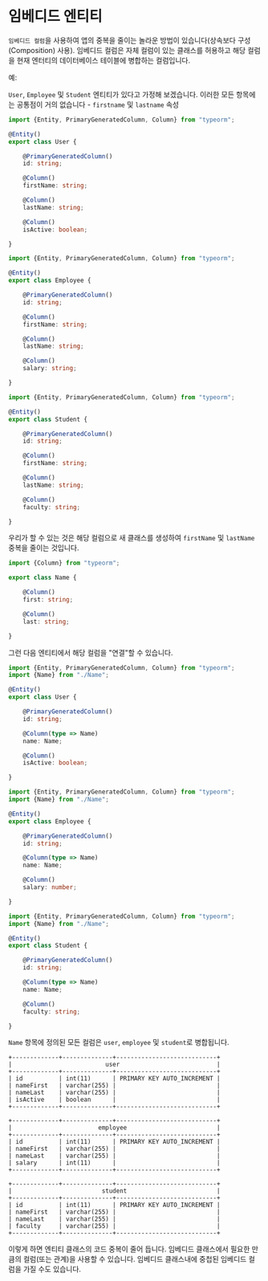 # 임베디드 엔티티

`임베디드 컬럼`을 사용하여 앱의 중복을 줄이는 놀라운 방법이 있습니다(상속보다 구성(Composition) 사용). 임베디드 컬럼은 자체 컬럼이 있는 클래스를 허용하고 해당 컬럼을 현재 엔터티의 데이터베이스 테이블에 병합하는 컬럼입니다.

예:

`User`, `Employee` 및 `Student` 엔티티가 있다고 가정해 보겠습니다. 이러한 모든 항목에는 공통점이 거의 없습니다 - `firstname` 및 `lastname` 속성

```typescript
import {Entity, PrimaryGeneratedColumn, Column} from "typeorm";

@Entity()
export class User {

    @PrimaryGeneratedColumn()
    id: string;

    @Column()
    firstName: string;

    @Column()
    lastName: string;

    @Column()
    isActive: boolean;

}
```

```typescript
import {Entity, PrimaryGeneratedColumn, Column} from "typeorm";

@Entity()
export class Employee {

    @PrimaryGeneratedColumn()
    id: string;

    @Column()
    firstName: string;

    @Column()
    lastName: string;

    @Column()
    salary: string;

}
```

```typescript
import {Entity, PrimaryGeneratedColumn, Column} from "typeorm";

@Entity()
export class Student {

    @PrimaryGeneratedColumn()
    id: string;

    @Column()
    firstName: string;

    @Column()
    lastName: string;

    @Column()
    faculty: string;

}
```

우리가 할 수 있는 것은 해당 컬럼으로 새 클래스를 생성하여 `firstName` 및 `lastName` 중복을 줄이는 것입니다.

```typescript
import {Column} from "typeorm";

export class Name {

    @Column()
    first: string;

    @Column()
    last: string;

}
```

그런 다음 엔티티에서 해당 컬럼을 "연결"할 수 있습니다.

```typescript
import {Entity, PrimaryGeneratedColumn, Column} from "typeorm";
import {Name} from "./Name";

@Entity()
export class User {

    @PrimaryGeneratedColumn()
    id: string;

    @Column(type => Name)
    name: Name;

    @Column()
    isActive: boolean;

}
```

```typescript
import {Entity, PrimaryGeneratedColumn, Column} from "typeorm";
import {Name} from "./Name";

@Entity()
export class Employee {

    @PrimaryGeneratedColumn()
    id: string;

    @Column(type => Name)
    name: Name;

    @Column()
    salary: number;

}
```

```typescript
import {Entity, PrimaryGeneratedColumn, Column} from "typeorm";
import {Name} from "./Name";

@Entity()
export class Student {

    @PrimaryGeneratedColumn()
    id: string;

    @Column(type => Name)
    name: Name;

    @Column()
    faculty: string;

}
```

`Name` 항목에 정의된 모든 컬럼은 `user`, `employee` 및 `student`로 병합됩니다.

```shell
+-------------+--------------+----------------------------+
|                          user                           |
+-------------+--------------+----------------------------+
| id          | int(11)      | PRIMARY KEY AUTO_INCREMENT |
| nameFirst   | varchar(255) |                            |
| nameLast    | varchar(255) |                            |
| isActive    | boolean      |                            |
+-------------+--------------+----------------------------+

+-------------+--------------+----------------------------+
|                        employee                         |
+-------------+--------------+----------------------------+
| id          | int(11)      | PRIMARY KEY AUTO_INCREMENT |
| nameFirst   | varchar(255) |                            |
| nameLast    | varchar(255) |                            |
| salary      | int(11)      |                            |
+-------------+--------------+----------------------------+

+-------------+--------------+----------------------------+
|                         student                         |
+-------------+--------------+----------------------------+
| id          | int(11)      | PRIMARY KEY AUTO_INCREMENT |
| nameFirst   | varchar(255) |                            |
| nameLast    | varchar(255) |                            |
| faculty     | varchar(255) |                            |
+-------------+--------------+----------------------------+
```

이렇게 하면 엔티티 클래스의 코드 중복이 줄어 듭니다. 임베디드 클래스에서 필요한 만큼의 컬럼(또는 관계)을 사용할 수 있습니다. 임베디드 클래스내에 중첩된 임베디드 컬럼을 가질 수도 있습니다.
